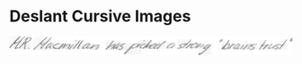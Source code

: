 # Deslant Cursive Images #
![alt text](https://github.com/SiddhantKapil/deslant_cursive_images/blob/master/data/a02-000-s00-00.png)
